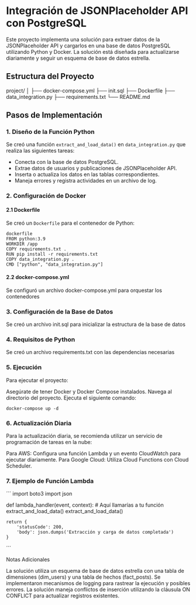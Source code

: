 # Integración de JSONPlaceholder API con PostgreSQL

Este proyecto implementa una solución para extraer datos de la JSONPlaceholder API y cargarlos en una base de datos PostgreSQL utilizando Python y Docker. La solución está diseñada para actualizarse diariamente y seguir un esquema de base de datos estrella.

## Estructura del Proyecto

project/
│
├── docker-compose.yml
├── init.sql
├── Dockerfile
├── data_integration.py
├── requirements.txt
└── README.md

## Pasos de Implementación

### 1. Diseño de la Función Python

Se creó una función `extract_and_load_data()` en `data_integration.py` que realiza las siguientes tareas:

- Conecta con la base de datos PostgreSQL.
- Extrae datos de usuarios y publicaciones de JSONPlaceholder API.
- Inserta o actualiza los datos en las tablas correspondientes.
- Maneja errores y registra actividades en un archivo de log.

### 2. Configuración de Docker

#### 2.1 Dockerfile

Se creó un `Dockerfile` para el contenedor de Python:

```
dockerfile
FROM python:3.9
WORKDIR /app
COPY requirements.txt .
RUN pip install -r requirements.txt
COPY data_integration.py .
CMD ["python", "data_integration.py"]
```

#### 2.2 docker-compose.yml

Se configuró un archivo docker-compose.yml para orquestar los contenedores

### 3. Configuración de la Base de Datos

Se creó un archivo init.sql para inicializar la estructura de la base de datos

### 4. Requisitos de Python

Se creó un archivo requirements.txt con las dependencias necesarias

### 5. Ejecución

Para ejecutar el proyecto:

Asegúrate de tener Docker y Docker Compose instalados.
Navega al directorio del proyecto.
Ejecuta el siguiente comando:

```
docker-compose up -d
```

### 6. Actualización Diaria

Para la actualización diaria, se recomienda utilizar un servicio de programación de tareas en la nube:

Para AWS: Configura una función Lambda y un evento CloudWatch para ejecutar diariamente.
Para Google Cloud: Utiliza Cloud Functions con Cloud Scheduler.

### 7. Ejemplo de Función Lambda

´´´
import boto3
import json

def lambda_handler(event, context): # Aquí llamarías a tu función extract_and_load_data()
extract_and_load_data()

    return {
        'statusCode': 200,
        'body': json.dumps('Extracción y carga de datos completada')
    }

´´´

Notas Adicionales

La solución utiliza un esquema de base de datos estrella con una tabla de dimensiones (dim_users) y una tabla de hechos (fact_posts).
Se implementaron mecanismos de logging para rastrear la ejecución y posibles errores.
La solución maneja conflictos de inserción utilizando la cláusula ON CONFLICT para actualizar registros existentes.

